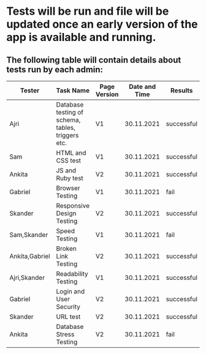 # Tests will be run and file will be updated once an early version of the app is available and running.

## The following table will contain details about tests run by each admin:

|Tester         | Task Name        | Page Version  | Date and Time     | Results|Comments                                |
|---------------| -------------    | ------------- | -------------     | -------|----------------------------------------|
|  Ajri         | Database testing of schema, tables, triggers etc.| V1      |30.11.2021  |successful |                                        |
|  Sam |HTML and CSS test|V1        |30.11.2021  |successful|                                        |
|     Ankita      | JS and Ruby test      |V2         |30.11.2021  |successful|                                        | 
|        Gabriel|Browser Testing|V1  |30.11.2021  |fail        |                                    |
| Skander           |Responsive Design Testing|V2  |30.11.2021  |successful       |                                        |
|   Sam,Skander      |Speed Testing|V1   |30.11.2021 |fail        |                                        |
|   Ankita,Gabriel      |Broken Link Testing|V2 |30.11.2021  | successful       |                                        |
|  Ajri,Skander      |Readability Testing |V1  |30.11.2021 | successful       |                                   |
|     Gabriel   |Login and User Security|V2  |30.11.2021 | successful       |                              |
|    Skander    |URL test|V2  |30.11.2021 |  successful      |  |
|  Ankita      |Database Stress Testing |V2  |30.11.2021 |fail        |                                 |
